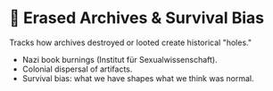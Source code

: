 # 📖 Erased Archives & Survival Bias
Tracks how archives destroyed or looted create historical "holes."
- Nazi book burnings (Institut für Sexualwissenschaft).
- Colonial dispersal of artifacts.
- Survival bias: what we have shapes what we think was normal.
